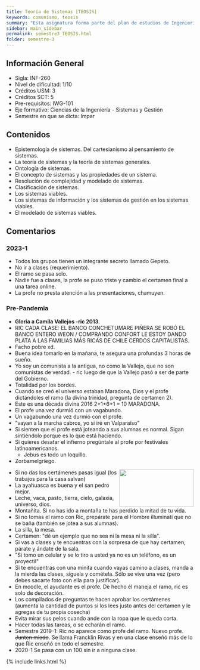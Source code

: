 ```yaml
---
title: Teoría de Sistemas [TEOSIS]
keywords: comunismo, teosis
summary: "Esta asignatura forma parte del plan de estudios de Ingeniería Civil Informática conducente a la Licenciatura en Ciencias de la Ingeniería. El propósito de esta es que los estudiantes aprendan conceptos y propiedades de aquello que se percibe de sistema y conozcan las técnicas para su análisis, comprensión y representación. Humanista disfrazado de ramo informático."
sidebar: main_sidebar
permalink: semestre3_TEOSIS.html
folder: semestre-3
---
```


## Información General

- Sigla: INF-260
- Nivel de dificultad: 1/10
- Créditos USM: 3
- Créditos SCT: 5
- Pre-requisitos: IWG-101
- Eje formativo: Ciencias de la Ingeniería - Sistemas y Gestión
- Semestre en que se dicta: Impar

## Contenidos

- Epistemología de sistemas. Del cartesianismo al pensamiento de sistemas.
- La teoría de sistemas y la teoría de sistemas generales.
- Ontología de sistemas.
- El concepto de sistemas y las propiedades de un sistema.
- Resolución de complejidad y modelado de sistemas.
- Clasificación de sistemas.
- Los sistemas viables.
- Los sistemas de información y los sistemas de gestión en los sistemas viables.
- El modelado de sistemas viables.

## Comentarios

### 2023-1

- Todos los grupos tienen un integrante secreto llamado Gepeto.
- No ir a clases (requerimiento).
- El ramo se pasa solo.
- Nadie fue a clases, la profe se puso triste y cambio el certamen final a una tarea online.
- La profe no presta atención a las presentaciones, chamuyen.

### Pre-Pandemia

- **Gloria a Camila Vallejos -ric 2013.**
- RIC CADA CLASE: EL BANCO CONCHETUMARE PIÑERA SE ROBÓ EL BANCO ENTERO WEON / COMPRANDO CONFORT LE ESTOY DANDO PLATA A LAS FAMILIAS MÁS RICAS DE CHILE CERDOS CAPITALISTAS.
- Facho pobre xd.
- Buena idea tomarlo en la mañana, te asegura una profundas 3 horas de sueño.
- Yo soy un comunista a la antigua, no como la Vallejo, que no son comunistas de verdad. - ric luego de que la Vallejo pasó a ser de parte del Gobierno.
- Totalidad por los bordes.
- Cuando se creó el universo estaban Maradona, Dios y el profe dictándoles el ramo (la divina trinidad, pregunta de certamen 2).
- Este es una década divina 2016 2+1+6+1 = 10 MARADONA.
- El profe una vez durmió con un vagabundo.
- Un vagabundo una vez durmió con el profe.
- "vayan a la marcha cabros, yo si iré en Valparaíso"
- Si sienten que el profe está joteando a sus alumnas es normal. Sigan sintiéndolo porque es lo que está haciendo.
- Si quieres desatar el infierno pregúntale al profe por festivales latinoamericanos.
  - Jebus es todo un loquillo.
- Zorbamelgriego.

<img align= "right" width= "200" height= "100" src= "images/semestre-3/teosis-meme1.jpg">

- Si no das los certámenes pasas igual (los trabajos para la casa salvan)
- La ayahuasca es buena y el san pedro mejor.
- Leche, vaca, pasto, tierra, cielo, galaxia, universo, dios.
- Montañita. Si no has ido a montaña te has perdido la mitad de tu vida.
- Si no tomas el ramo con Ric, prepárate para el Hombre illuminati que no se baña (también se jotea a sus alumnas).
- La silla, la mesa.
- Certamen: "dé un ejemplo que no sea ni la mesa ni la silla".
- Si vas a clases y te encuentras con la sorpresa de que hay certamen, párate y ándate de la sala.
- "Si tomo un celular y se lo tiro a usted ya no es un teléfono, es un proyectil"
- Si te encuentras con una minita cuando vayas camino a clases, manda a la mierda las clases, síguela y cométela. Sólo se vive una vez (pero debes sacarte foto con ella para justificar).
- En moodle, el ayudante es el profe. De hecho él maneja el ramo, ric es solo de decoración.
- Los compilados de preguntas te hacen aprobar los certámenes (aumenta la cantidad de puntos si los lees justo antes del certamen y le agregas de tu propia cosecha)
- Evita mirar sus pelos cuando ande con la ropa que le queda corta.
- Hacer todas las tareas, o se echarán el ramo.
- Semestre 2019-1: Ric no aparece como profe del ramo. Nuevo profe. ~~Junten miedo~~. Se llama Francklin Rivas y en una clase enseñó más de lo que Ric enseñó en todo el semestre.
- 2020-1 Se pasa con un 100 sin ir a ninguna clase.

{% include links.html %}
